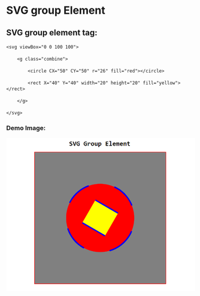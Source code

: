 # SVG group Element

## SVG group element tag:

    <svg viewBox="0 0 100 100">

        <g class="combine">

            <circle CX="50" CY="50" r="26" fill="red"></circle>

            <rect X="40" Y="40" width="20" height="20" fill="yellow"></rect>

        </g>

    </svg>

###  Demo Image:

<img src="./demo.png">